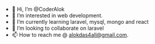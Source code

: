 - 👋 Hi, I’m @CoderAlok
- 👀 I’m interested in web development.
- 🌱 I’m currently learning laravel, mysql, mongo and react
- 💞️ I’m looking to collaborate on laravel
- 📫 How to reach me @ alokdas4all@gmail.com.

<!---
CoderAlok/CoderAlok is a ✨ special ✨ repository because its `README.md` (this file) appears on your GitHub profile.
You can click the Preview link to take a look at your changes.
--->
